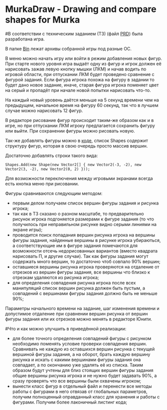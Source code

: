 # MurkaDraw - Drawing and compare shapes for Murka
#В соответствии с техническим заданием (ТЗ) (файл [PRD](PRD.pdf)) была разработана игра.

В папке [Bin](Bin) лежат архивы собранной игры под разные ОС.

В меню можно начать игру или войти в режим добавления новых фигур.
При старте нового уровня игра выдаёт одну из фигур и игрок должен её нарисовать зажав левую кнопку мышки (ЛКМ) и начав водить по игровой области, при отпускании ЛКМ будет проведено сравнение с фигурой задания. Если фигура игрока похожа на фигуру в задании то будет дано новое задание, иначе, старая фигура игрока поменяет цвет на серый и пропадёт при начале новой попытки нарисовать что-то.

На каждый новый уровень даётся меньше на 5 секунд времени чем на предыдущем, начальное время на фигуру 60 секунд, так что в лучшем случае можно нарисовать 12 фигур.

В редакторе рисование фигур происходит таким-же образом как и в игре, но при отпускании ЛКМ игроку предлагается сохранить фигуру или выйти. При сохранении фигуры можно рисовать новую.

Так-же добавлять фигуры можно в [коде](Assets/Scripts/MainSrc.cs), список Shapes содержит структуру фигур, которая в свою очередь просто массив вершин.

Достаточно добавлять строки такого вида:

    Shapes.Add(new Shape(new Vector2[] { new Vector2(-3, -2), new Vector2(3, -2), new Vector2(0, 2) }));

Для возможности переключения между игровыми экранами всегда есть кнопка меню при рисовании.

Фигуры сравниваются следующим методом:
- первым делом получаем список вершин фигуры задания и рисунка игрока;
- так как в ТЗ сказано о разном масштабе, то предварительно рисунок игрока подгоняется размерами к фигуре задания (то что получилось при неправильном рисунке видно серыми линиями на экране игры);
- проводится поиск попадания вершин рисунка игрока на вершины фигуры задания, найденные вершины в рисунке игрока убираються, а соответствующие им в фигуре задания помечаются для возможности отсечь недорисованных вариантов (вместо квадрата нарисовать П, и другие случаи). Так как фигуры задания могут содержать много вершин, то достаточно чтоб совпало 90% вершин;
- оставшиеся вершины рисунка игрока проверяются на отдаление от отрезков из вершин фигуры задания, все вершины что близко к отрезкам удаляются из рисунка игрока;
- для определения совпадения рисунка игрока после всех манипуляций список вершин рисунка должен быть пустым, а совпадений с вершинами фигуры задания должно быть не меньше 90%;

Параметры начального времени на задание, шаг изменения времени и допустимое отдаление при сравнении вершин рисунка от вершин фигуры задания или их отрезков можно менять в редакторе Юнити.


#Что и как можно улучшить в приведённой реализации:
- для более точного определения совпадений фигуры с рисунком необходимо поменять условие проверки совпадения вершин. Сравнивать не каждую из оставшихся вершин рисунка с текущей вершиной фигуры задания, а на оборот, брать каждую вершину рисунка и искать с какими вершинами фигуры задания она совпадает, а по окончанию уже удалять её из списка. Таким образом будут учтены для близ стоящих вершин фигуры задания общие вершины рисунка игрока и не нужно будет задавать 90%, а сразу проверять что все вершины были охвачены игроком;
- вынести класс фигур в отдельный файл и перенести все методы работы с фигурами в него отвязав от глобальных параметров, получим полноценный оправданный класс для хранения и работы с фигурами. Получим более лаконичный листинг кода;
